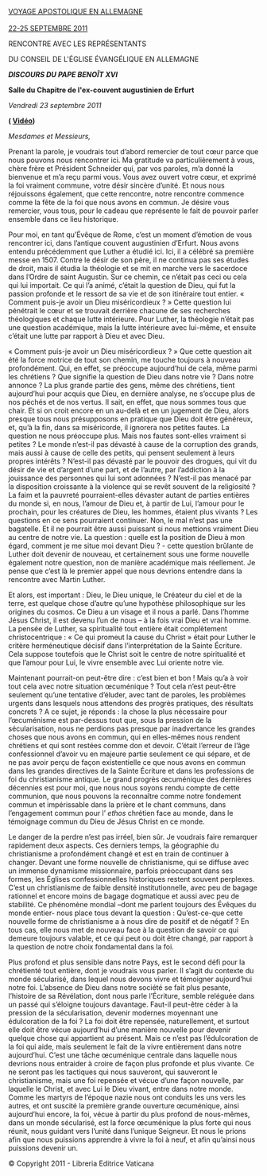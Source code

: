 [VOYAGE APOSTOLIQUE EN ALLEMAGNE\
\
22-25 SEPTEMBRE 2011](/content/benedict-xvi/fr/travels/2011/index_germania.html)

RENCONTRE AVEC LES REPRÉSENTANTS

DU CONSEIL DE L'ÉGLISE ÉVANGÉLIQUE EN ALLEMAGNE

***DISCOURS DU PAPE BENOÎT XVI***

**Salle du Chapitre de l'ex-couvent augustinien de Erfurt**

*Vendredi 23 septembre 2011*

**( [Vidéo](http://player.rv.va/vaticanplayer.asp?language=it&tic=VA_CU5REW9O))**

*Mesdames et Messieurs,*

Prenant la parole, je voudrais tout d’abord remercier de tout cœur parce que nous pouvons nous rencontrer ici. Ma gratitude va particulièrement à vous, chère frère et Président Schneider qui, par vos paroles, m’a donné la bienvenue et m’a reçu parmi vous. Vous avez ouvert votre cœur, et exprimé la foi vraiment commune, votre désir sincère d’unité. Et nous nous réjouissons également, que cette rencontre, notre rencontre commence comme la fête de la foi que nous avons en commun. Je désire vous remercier, vous tous, pour le cadeau que représente le fait de pouvoir parler ensemble dans ce lieu historique.

Pour moi, en tant qu’Évêque de Rome, c’est un moment d’émotion de vous rencontrer ici, dans l’antique couvent augustinien d’Erfurt. Nous avons entendu précédemment que Luther a étudié ici. Ici, il a célébré sa première messe en 1507. Contre le désir de son père, il ne continua pas ses études de droit, mais il étudia la théologie et se mit en marche vers le sacerdoce dans l’Ordre de saint Augustin. Sur ce chemin, ce n’était pas ceci ou cela qui lui importait. Ce qui l’a animé, c’était la question de Dieu, qui fut la passion profonde et le ressort de sa vie et de son itinéraire tout entier. « Comment puis-je avoir un Dieu miséricordieux ? » Cette question lui pénétrait le cœur et se trouvait derrière chacune de ses recherches théologiques et chaque lutte intérieure. Pour Luther, la théologie n’était pas une question académique, mais la lutte intérieure avec lui-même, et ensuite c’était une lutte par rapport à Dieu et avec Dieu.

« Comment puis-je avoir un Dieu miséricordieux ? » Que cette question ait été la force motrice de tout son chemin, me touche toujours à nouveau profondément. Qui, en effet, se préoccupe aujourd’hui de cela, même parmi les chrétiens ? Que signifie la question de Dieu dans notre vie ? Dans notre annonce ? La plus grande partie des gens, même des chrétiens, tient aujourd’hui pour acquis que Dieu, en dernière analyse, ne s’occupe plus de nos péchés et de nos vertus. Il sait, en effet, que nous sommes tous que chair. Et si on croit encore en un au-delà et en un jugement de Dieu, alors presque tous nous présupposons en pratique que Dieu doit être généreux, et, qu’à la fin, dans sa miséricorde, il ignorera nos petites fautes. La question ne nous préoccupe plus. Mais nos fautes sont-elles vraiment si petites ? Le monde n’est-il pas dévasté à cause de la corruption des grands, mais aussi à cause de celle des petits, qui pensent seulement à leurs propres intérêts ? N’est-il pas dévasté par le pouvoir des drogues, qui vit du désir de vie et d’argent d’une part, et de l’autre, par l’addiction à la jouissance des personnes qui lui sont adonnées ? N’est-il pas menacé par la disposition croissante à la violence qui se revêt souvent de la religiosité ? La faim et la pauvreté pourraient-elles dévaster autant de parties entières du monde si, en nous, l’amour de Dieu et, à partir de Lui, l’amour pour le prochain, pour les créatures de Dieu, les hommes, étaient plus vivants ? Les questions en ce sens pourraient continuer. Non, le mal n’est pas une bagatelle. Et il ne pourrait être aussi puissant si nous mettions vraiment Dieu au centre de notre vie. La question : quelle est la position de Dieu à mon égard, comment je me situe moi devant Dieu ? - cette question brûlante de Luther doit devenir de nouveau, et certainement sous une forme nouvelle également notre question, non de manière académique mais réellement. Je pense que c’est là le premier appel que nous devrions entendre dans la rencontre avec Martin Luther.

Et alors, est important : Dieu, le Dieu unique, le Créateur du ciel et de la terre, est quelque chose d’autre qu’une hypothèse philosophique sur les origines du cosmos. Ce Dieu a un visage et il nous a parlé. Dans l’homme Jésus Christ, il est devenu l’un de nous – à la fois vrai Dieu et vrai homme. La pensée de Luther, sa spiritualité tout entière était complètement christocentrique : « Ce qui promeut la cause du Christ » était pour Luther le critère herméneutique décisif dans l’interprétation de la Sainte Écriture. Cela suppose toutefois que le Christ soit le centre de notre spiritualité et que l’amour pour Lui, le vivre ensemble avec Lui oriente notre vie.

Maintenant pourrait-on peut-être dire : c’est bien et bon ! Mais qu’a à voir tout cela avec notre situation œcuménique ? Tout cela n’est peut-être seulement qu’une tentative d’éluder, avec tant de paroles, les problèmes urgents dans lesquels nous attendons des progrès pratiques, des résultats concrets ? A ce sujet, je réponds : la chose la plus nécessaire pour l’œcuménisme est par-dessus tout que, sous la pression de la sécularisation, nous ne perdions pas presque par inadvertance les grandes choses que nous avons en commun, qui en elles-mêmes nous rendent chrétiens et qui sont restées comme don et devoir. C’était l’erreur de l’âge confessionnel d’avoir vu en majeure partie seulement ce qui sépare, et de ne pas avoir perçu de façon existentielle ce que nous avons en commun dans les grandes directives de la Sainte Écriture et dans les professions de foi du christianisme antique. Le grand progrès œcuménique des dernières décennies est pour moi, que nous nous soyons rendu compte de cette communion, que nous pouvons la reconnaître comme notre fondement commun et impérissable dans la prière et le chant communs, dans l’engagement commun pour l’ *ethos* chrétien face au monde, dans le témoignage commun du Dieu de Jésus Christ en ce monde.

Le danger de la perdre n’est pas irréel, bien sûr. Je voudrais faire remarquer rapidement deux aspects. Ces derniers temps, la géographie du christianisme a profondément changé et est en train de continuer à changer. Devant une forme nouvelle de christianisme, qui se diffuse avec un immense dynamisme missionnaire, parfois préoccupant dans ses formes, les Églises confessionnelles historiques restent souvent perplexes. C’est un christianisme de faible densité institutionnelle, avec peu de bagage rationnel et encore moins de bagage dogmatique et aussi avec peu de stabilité. Ce phénomène mondial –dont me parlent toujours des Évêques du monde entier- nous place tous devant la question : Qu’est-ce-que cette nouvelle forme de christianisme a à nous dire de positif et de négatif ? En tous cas, elle nous met de nouveau face à la question de savoir ce qui demeure toujours valable, et ce qui peut ou doit être changé, par rapport à la question de notre choix fondamental dans la foi.

Plus profond et plus sensible dans notre Pays, est le second défi pour la chrétienté tout entière, dont je voudrais vous parler. Il s’agit du contexte du monde sécularisé, dans lequel nous devons vivre et témoigner aujourd’hui notre foi. L’absence de Dieu dans notre société se fait plus pesante, l’histoire de sa Révélation, dont nous parle l’Écriture, semble reléguée dans un passé qui s’éloigne toujours davantage. Faut-il peut-être céder à la pression de la sécularisation, devenir modernes moyennant une édulcoration de la foi ? La foi doit être repensée, naturellement, et surtout elle doit être vécue aujourd’hui d’une manière nouvelle pour devenir quelque chose qui appartient au présent. Mais ce n’est pas l’édulcoration de la foi qui aide, mais seulement le fait de la vivre entièrement dans notre aujourd’hui. C’est une tâche œcuménique centrale dans laquelle nous devrions nous entraider à croire de façon plus profonde et plus vivante. Ce ne seront pas les tactiques qui nous sauveront, qui sauveront le christianisme, mais une foi repensée et vécue d’une façon nouvelle, par laquelle le Christ, et avec Lui le Dieu vivant, entre dans notre monde. Comme les martyrs de l’époque nazie nous ont conduits les uns vers les autres, et ont suscité la première grande ouverture œcuménique, ainsi aujourd’hui encore, la foi, vécue à partir du plus profond de nous-mêmes, dans un monde sécularisé, est la force œcuménique la plus forte qui nous réunit, nous guidant vers l’unité dans l’unique Seigneur. Et nous le prions afin que nous puissions apprendre à vivre la foi à neuf, et afin qu’ainsi nous puissions devenir un.

© Copyright 2011 - Libreria Editrice Vaticana
